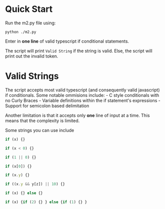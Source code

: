 # Quick Start
Run the m2.py file using:
 ```shell
python ./m2.py
 ```
Enter in **one line** of valid typescript if conditional statements.

The script will print `Valid String` if the string is valid.
Else, the script will print out the invalid token.

# Valid Strings
The script accepts most valid typescript (and consequently valid javascript) if conditionals.
Some notable ommisions include:
    - C style conditionals with no Curly Braces
    - Variable definitions within the if statement's expressions
    - Support for semicolon based delimitation

Another limitation is that it accepts only **one** line of input at a time.
This means that the complexity is limited.

Some strings you can use include
```typescript
if (x) {}
```

```typescript
if (x < 0) {}
```

```typescript
if (1 || 0) {}
```

```typescript
if (x[0]) {}
```
```typescript
if (x.y) {}
```

```typescript
if ((x.y && y[z]) || 10) {}
```
```typescript
if (x) {} else {}
```

```typescript
if (x) {if (2) {} } else {if (1) {} }
```
